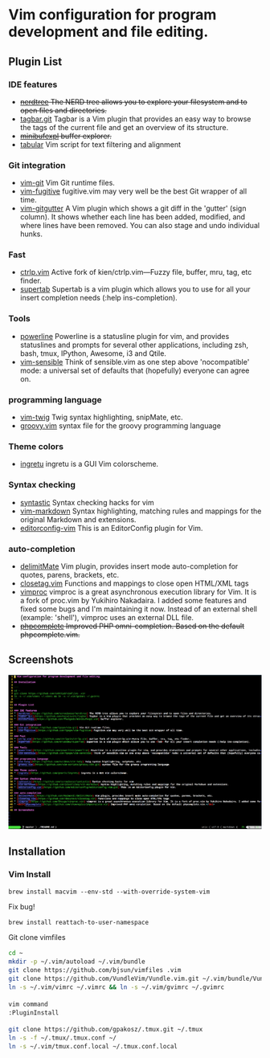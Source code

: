 # Vim configuration for program development and file editing.

## Plugin List

### IDE features
* <del>[nerdtree](https://github.com/scrooloose/nerdtree) The NERD tree allows you to explore your filesystem and to open files and directories.</del>
* [tagbar.git](https://github.com/majutsushi/tagbar) Tagbar is a Vim plugin that provides an easy way to browse the tags of the current file and get an overview of its structure.
* <del>[minibufexpl](https://github.com/fholgado/minibufexpl.vim) buffer explorer.</del>
* [tabular](https://github.com/godlygeek/tabular.git) Vim script for text filtering
	and alignment

### Git integration
* [vim-git](https://github.com/tpope/vim-git) Vim Git runtime files.
* [vim-fugitive](https://github.com/tpope/vim-fugitive) fugitive.vim may very well be the best Git wrapper of all time.
* [vim-gitgutter](https://github.com/airblade/vim-gitgutter.git) A Vim plugin
	which shows a git diff in the 'gutter' (sign column). It shows whether each
	line has been added, modified, and where lines have been removed. You can
	also stage and undo individual hunks.

### Fast
* [ctrlp.vim](https://github.com/ctrlpvim/ctrlp.vim) Active fork of kien/ctrlp.vim—Fuzzy file, buffer, mru, tag, etc finder.
* [supertab](https://github.com/ervandew/supertab) Supertab is a vim plugin which allows you to use <Tab> for all your insert completion needs (:help ins-completion).

### Tools
* [powerline](https://github.com/powerline/powerline) Powerline is a statusline plugin for vim, and provides statuslines and prompts for several other applications, including zsh, bash, tmux, IPython, Awesome, i3 and Qtile.
* [vim-sensible](https://github.com/tpope/vim-sensible) Think of sensible.vim as one step above 'nocompatible' mode: a universal set of defaults that (hopefully) everyone can agree on.

### programming language
* [vim-twig](https://github.com/evidens/vim-twig) Twig syntax highlighting, snipMate, etc.
* [groovy.vim](https://github.com/vim-scripts/groovy.vim.git) syntax file for the groovy programming language

### Theme colors
* [ingretu](https://github.com/gmarik/ingretu) ingretu is a GUI Vim colorscheme.

### Syntax checking
* [syntastic](https://github.com/scrooloose/syntastic) Syntax checking hacks for vim
* [vim-markdown](https://github.com/plasticboy/vim-markdown) Syntax highlighting, matching rules and mappings for the original Markdown and extensions.
* [editorconfig-vim](https://github.com/editorconfig/editorconfig-vim.git) This is an EditorConfig plugin for Vim.

### auto-completion
* [delimitMate](https://github.com/Raimondi/delimitMate) Vim plugin, provides insert mode auto-completion for quotes, parens, brackets, etc.
* [closetag.vim](https://github.com/docunext/closetag.vim) Functions and mappings to close open HTML/XML tags
* [vimproc](https://github.com/Shougo/vimproc.vim) vimproc is a great asynchronous execution library for Vim. It is a fork of proc.vim by Yukihiro Nakadaira. I added some features and fixed some bugs and I'm maintaining it now. Instead of an external shell (example: 'shell'), vimproc uses an external DLL file.
* <del>[phpcomplete](https://github.com/shawncplus/phpcomplete.vim) Improved PHP omni-completion. Based on the default phpcomplete.vim.</del>

## Screenshots

![screenshots](https://raw.githubusercontent.com/bjsun/vimfiles/master/screenshots/WX20170407.png)

## Installation

### Vim Install

```
brew install macvim --env-std --with-override-system-vim
```

Fix bug!

```
brew install reattach-to-user-namespace
```

Git clone vimfiles

```bash
cd ~
mkdir -p ~/.vim/autoload ~/.vim/bundle
git clone https://github.com/bjsun/vimfiles .vim
git clone https://github.com/VundleVim/Vundle.vim.git ~/.vim/bundle/Vundle.vim
ln -s ~/.vim/vimrc ~/.vimrc && ln -s ~/.vim/gvimrc ~/.gvimrc

vim command
:PluginInstall

git clone https://github.com/gpakosz/.tmux.git ~/.tmux
ln -s -f ~/.tmux/.tmux.conf ~/
ln -s ~/.vim/tmux.conf.local ~/.tmux.conf.local
```

